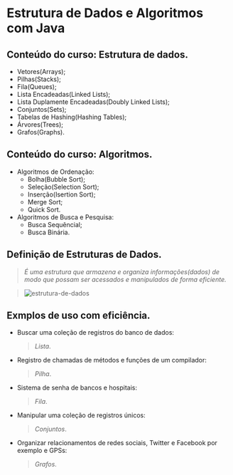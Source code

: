 # Estrutura de Dados e Algoritmos com Java
## Conteúdo do curso: Estrutura de dados.
- Vetores(Arrays); 
- Pilhas(Stacks);
- Fila(Queues);
- Lista Encadeadas(Linked Lists);
- Lista Duplamente Encadeadas(Doubly Linked Lists);
- Conjuntos(Sets);
- Tabelas de Hashing(Hashing Tables);
- Árvores(Trees);
- Grafos(Graphs).
 
## Conteúdo do curso: Algoritmos.
- Algoritmos de Ordenação:
  - Bolha(Bubble Sort);
  - Seleção(Selection Sort);
  - Inserção(Isertion Sort);
  - Merge Sort;
  - Quick Sort.
- Algoritmos de Busca e Pesquisa:
  - Busca Sequêncial;
  - Busca Binária.
 
## Definição de Estruturas de Dados.
>_É uma estrutura que armazena e organiza informações(dados) de modo que possam ser acessados e manipulados de forma eficiente._

>![estrutura-de-dados](https://user-images.githubusercontent.com/39224574/198697617-33073dc9-c19b-498b-a996-9ee19afa7d90.png)

## Exmplos de uso com eficiência. 
- Buscar uma coleção de registros do banco de dados:
  >_Lista_.
- Registro de chamadas de métodos e funções de um compilador:
  >_Pilha_.
- Sistema de senha de bancos e hospitais:
  >_Fila_.
- Manipular uma coleção de registros únicos:
  >_Conjuntos_.
- Organizar relacionamentos de redes sociais, Twitter e Facebook por exemplo e GPSs:
  >_Grafos_.

